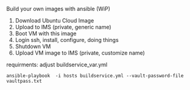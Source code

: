 Build your own images with ansible (WiP)

1. Download Ubuntu Cloud Image
2. Upload to IMS (private, generic name)
3. Boot VM with this image
4. Login ssh, install, configure, doing things
5. Shutdown VM
6. Upload VM image to IMS (private, customize name)

requirments: adjust buildservice_var.yml

``` 
ansible-playbook  -i hosts buildservice.yml --vault-password-file vaultpass.txt
```

